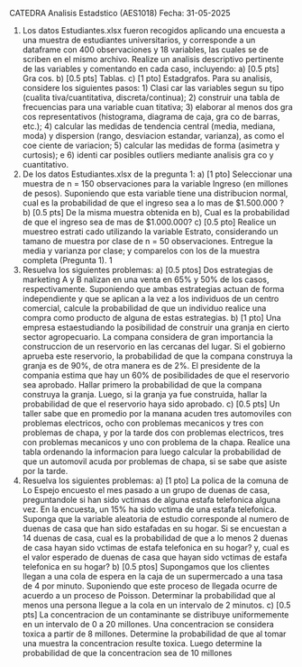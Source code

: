 CATEDRA
 Analisis Estadstico (AES1018)
 Fecha: 31-05-2025

 1. Los datos Estudiantes.xlsx fueron recogidos aplicando una encuesta a una muestra de estudiantes
 universitarios, y corresponde a un dataframe con 400 observaciones y 18 variables, las cuales se de
scriben en el mismo archivo. Realize un analisis descriptivo pertinente de las variables y comentando
 en cada caso, incluyendo:
 a) [0.5 pts] Gra cos.
 b) [0.5 pts] Tablas.
 c) [1 pto] Estadgrafos.
 Para su analisis, considere los siguientes pasos: 1) Clasi car las variables segun su tipo (cualita
tiva/cuantitativa, discreta/continua); 2) construir una tabla de frecuencias para una variable cuan
titativa; 3) elaborar al menos dos gra cos representativos (histograma, diagrama de caja, gra co de
 barras, etc.); 4) calcular las medidas de tendencia central (media, mediana, moda) y dispersion (rango,
 desviacion estandar, varianza), as como el coe ciente de variacion; 5) calcular las medidas de forma
 (asimetra y curtosis); e 6) identi car posibles outliers mediante analisis gra co y cuantitativo.
 2. De los datos Estudiantes.xlsx de la pregunta 1:
 a) [1 pto] Seleccionar una muestra de n = 150 observaciones para la variable Ingreso (en millones
 de pesos). Suponiendo que esta variable tiene una distribucion normal, cual es la probabilidad de
 que el ingreso sea a lo mas de $1.500.000 ?
 b) [0.5 pts] De la misma muestra obtenida en b), Cual es la probabilidad de que el ingreso sea de
 mas de $1.000.000?
 c) [0.5 pto] Realice un muestreo estrati cado utilizando la variable Estrato, considerando un tamano
 de muestra por clase de n = 50 observaciones. Entregue la media y varianza por clase; y
 comparelos con los de la muestra completa (Pregunta 1).
 1
3. Resuelva los siguientes problemas:
 a) [0.5 ptos] Dos estrategias de marketing A y B nalizan en una venta en 65% y 50% de los
 casos, respectivamente. Suponiendo que ambas estrategias actuan de forma independiente y que
 se aplican a la vez a los individuos de un centro comercial, calcule la probabilidad de que un
 individuo realice una compra como producto de alguna de estas estrategias.
 b) [1 pto] Una empresa estaestudiando la posibilidad de construir una granja en cierto sector
 agropecuario. La compana considera de gran importancia la construccion de un reservorio en las
 cercanas del lugar. Si el gobierno aprueba este reservorio, la probabilidad de que la compana
 construya la granja es de 90%, de otra manera es de 2%. El presidente de la compania estima que
 hay un 60% de posibilidades de que el reservorio sea aprobado. Hallar primero la probabilidad de
 que la compana construya la granja. Luego, si la granja ya fue construida, hallar la probabilidad
 de que el reservorio haya sido aprobado.
 c) [0.5 pts] Un taller sabe que en promedio por la manana acuden tres automoviles con problemas
 electricos, ocho con problemas mecanicos y tres con problemas de chapa, y por la tarde dos con
 problemas electricos, tres con problemas mecanicos y uno con problema de la chapa. Realice una
 tabla ordenando la informacion para luego calcular la probabilidad de que un automovil acuda
 por problemas de chapa, si se sabe que asiste por la tarde.
 4. Resuelva los siguientes problemas:
 a) [1 pto] La polica de la comuna de Lo Espejo encuesto el mes pasado a un grupo de duenas de
 casa, preguntandole si han sido vctimas de alguna estafa telefonica alguna vez. En la encuesta,
 un 15% ha sido vctima de una estafa telefonica. Suponga que la variable aleatoria de estudio
 corresponde al numero de duenas de casa que han sido estafadas en su hogar. Si se encuestan a
 14 duenas de casa, cual es la probabilidad de que a lo menos 2 duenas de casa hayan sido vctimas
 de estafa telefonica en su hogar? y, cual es el valor esperado de duenas de casa que hayan sido
 vctimas de estafa telefonica en su hogar?
 b) [0.5 ptos] Supongamos que los clientes llegan a una cola de espera en la caja de un supermercado
 a una tasa de 4 por minuto. Suponiendo que este proceso de llegada ocurre de acuerdo a un
 proceso de Poisson. Determinar la probabilidad que al menos una persona llegue a la cola en un
 intervalo de 2 minutos.
 c) [0.5 pts] La concentracion de un contaminante se distribuye uniformemente en un intervalo de
 0 a 20 millones. Una concentracion se considera toxica a partir de 8 millones. Determine la
 probabilidad de que al tomar una muestra la concentracion resulte toxica. Luego determine la
 probabilidad de que la concentracion sea de 10 millones
